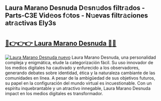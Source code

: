 ## Laura Marano Desnuda D𝚎sn𝚞dos filtr𝚊dos - Parts-C3E Vid𝚎os f𝚘tos - N𝚞evas filtr𝚊ciones atr𝚊ctivas Ely3s

# <h2><a href="http://mbcatry.tromn.icu/?c=Laura+Marano+Desnuda">🔗👉👉👉 Laura Marano Desnuda 🔗🔗</a></h2>

[![Laura Marano Desnuda nuevo](https://i.imgur.com/pEAQMta.gif)](http://mbcatry.tromn.icu/?c=Laura+Marano+Desnuda)
Laura Marano Desnuda, una personalidad compleja y enigmática, elude la categorización fácil. Su uso innovador de los medios digitales ha cautivado y enfurecido a los observadores, generando debates sobre identidad, ética y la naturaleza cambiante de las comunidades en línea. A pesar de la ambigüedad de sus objetivos futuros, su papel en la configuración del mundo virtual es incuestionable. Con un espíritu inquebrantable y un atractivo innegable, Laura Marano Desnuda impact en los medios digitales es transformador.
